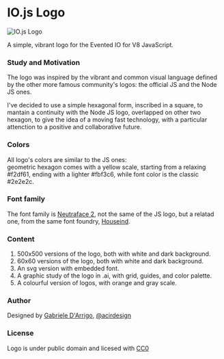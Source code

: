 IO.js Logo
==========

![IO.js Logo](http://acirdesign.com/wp-content/uploads/2014/12/iojs-logo_500x500.png?ts=2 "IO.js Logo")  

A simple, vibrant logo for the Evented IO for V8 JavaScript.


### Study and Motivation
The logo was inspired by the vibrant and common visual language defined by the other more famous
community's logos: the official JS and the Node JS ones.  

I've decided to use a simple hexagonal form, inscribed in a square, to mantain a continuity with the Node JS logo, overlapped on other two hexagon, to give the idea of a moving fast technology, with a particular attenction to a positive and collaborative future.  


### Colors
All logo's colors are similar to the JS ones:  
geometric hexagon comes with a yellow scale, starting from a relaxing #f2df61, ending with a 
lighter #fbf3c6, while font color is the classic #2e2e2c.  


### Font family
The font family is [Neutraface 2](http://www.houseind.com/fonts/neutraface2), not the same of the JS logo, but a relatad one, from the same font foundry, [Houseind](http://www.houseind.com/).  


### Content

1. 500x500 versions of the logo, both with white and dark background.  
2. 60x60 versions of the logo, both with white and dark background.  
3. An svg version with embedded font.  
4. A graphic study of the logo in .ai, with grid, guides, and color palette.
5. A colourful version of logos, with orange and gray scale.

### Author

Designed by [Gabriele D'Arrigo](https://github.com/gabrieledarrigo), [@acirdesign](https://twitter.com/acirdesign)

### License 
Logo is under public domain and licesed with [CC0](http://creativecommons.org/publicdomain/zero/1.0/)